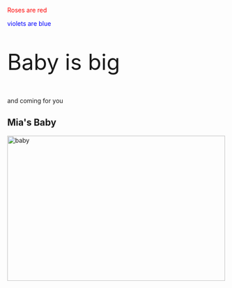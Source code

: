 
<html>
<body>


<p style="color:red;">Roses are red</p>
<p style="color:blue;">violets are blue</p>
<p style="font-size:50px;">Baby is big</p>
<p>and coming for you</p>



<h2>Mia's Baby</h2>
<img src=![baby](https://user-images.githubusercontent.com/62891278/78403796-00c5df00-75cb-11ea-84d8-7b0029c93676.jpg)
" alt="baby" width="500" height="333">

</body>
</html>

</body>
</html>
